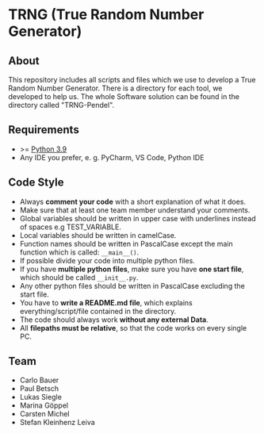 # TRNG (True Random Number Generator)

## About
This repository includes all scripts and files which we use to develop a True Random Number Generator. There is a directory for each tool, we developed to help us. The whole Software solution can be found in the directory called "TRNG-Pendel".

## Requirements
- \>= [Python 3.9](https://www.python.org/downloads/release/python-390/)
- Any IDE you prefer, e. g. PyCharm, VS Code, Python IDE

## Code Style
- Always **comment your code** with a short explanation of what it does.
- Make sure that at least one team member understand your comments.
- Global variables should be written in upper case with underlines instead of spaces e.g TEST_VARIABLE.
- Local variables should be written in camelCase.
- Function names should be written in PascalCase except the main function which is called: `__main__()`.
- If possible divide your code into multiple python files.
- If you have **multiple python files**, make sure you have **one start file**, which should be called `__init__.py`.
- Any other python files should be written in PascalCase excluding the start file.
- You have to **write a README.md file**, which explains everything/script/file contained in the directory.
- The code should always work **without any external Data**.
- All **filepaths must be relative**, so that the code works on every single PC.

## Team
- Carlo Bauer
- Paul Betsch
- Lukas Siegle
- Marina Göppel 
- Carsten Michel
- Stefan Kleinhenz Leiva
